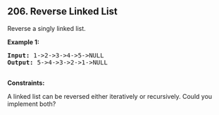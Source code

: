 ## 206. Reverse Linked List

Reverse a singly linked list.

**Example 1:**

<pre>
<b>Input:</b> 1->2->3->4->5->NULL
<b>Output:</b> 5->4->3->2->1->NULL

</pre>

**Constraints:**

A linked list can be reversed either iteratively or recursively. Could you implement both?